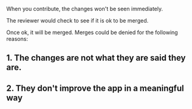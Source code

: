 When you contribute, the changes won't be seen immediately.

The reviewer would check to see if it is ok to be merged.

Once ok, it will be merged. Merges could be denied for the following reasons:

## 1. The changes are not what they are said they are.

## 2. They don't improve the app in a meaningful way
